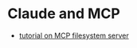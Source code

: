 # Claude and MCP

* [tutorial on MCP filesystem server](https://apidog.com/blog/local-file-mcp-server/)
